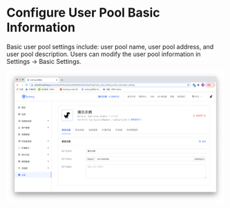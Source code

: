 # Configure User Pool Basic Information

<LastUpdated/>
Basic user pool settings include: user pool name, user pool address, and user pool description.
Users can modify the user pool information in Settings -> Basic Settings.

![](./images/basic-config.png)
